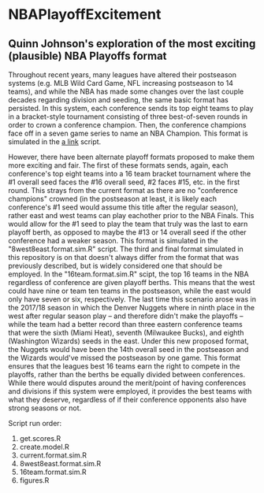 # NBAPlayoffExcitement
## Quinn Johnson's exploration of the most exciting (plausible) NBA Playoffs format

Throughout recent years, many leagues have altered their postseason systems (e.g. MLB Wild Card Game, NFL increasing postseason to 14 teams), and while the NBA has made some changes over the last couple decades regarding division and seeding, the same basic format has persisted. In this system, each conference sends its top eight teams to play in a bracket-style tournament consisting of three best-of-seven rounds in order to crown a conference champion. Then, the conference champions face off in a seven game series to name an NBA Champion. This format is simulated in the [a link](https://github.com/csu-sports-analytics/NBAPlayoffExcitement/blob/master/current.format.sim.R) script.

However, there have been alternate playoff formats proposed to make them more exciting and fair. The first of these formats sends, again, each conference's top eight teams into a 16 team bracket tournament where the #1 overall seed faces the #16 overall seed, #2 faces #15, etc. in the first round. This strays from the current format as there are no "conference champions" crowned (in the postseason at least, it is likely each conference's #1 seed would assume this title after the regular season), rather east and west teams can play eachother prior to the NBA Finals. This would allow for the #1 seed to play the team that truly was the last to earn playoff berth, as opposed to maybe the #13 or 14 overall seed if the other conference had a weaker season. This format is simulated in the "8west8east.format.sim.R" script. The third and final format simulated in this repository is on that doesn't always differ from the format that was previously described, but is widely considered one that should be employed. In the "16team.format.sim.R" scipt, the top 16 teams in the NBA regardless of conference are given playoff berths. This means that the west could have nine or team ten teams in the postseason, while the east would only have seven or six, respectively. The last time this scenario arose was in the 2017/18 season in which the Denver Nuggets where in ninth place in the west after regular season play – and therefore didn't make the playoffs – while the team had a better record than three eastern conference teams that were the sixth (Miami Heat), seventh (Milwaukee Bucks), and eighth (Washington Wizards) seeds in the east. Under this new proposed format, the Nuggets would have been the 14th overall seed in the postseason and the Wizards would've missed the postseason by one game. This format ensures that the leagues best 16 teams earn the right to compete in the playoffs, rather than the berths be equally divided between conferences. While there would disputes around the merit/point of having conferences and divisions if this system were employed, it provides the best teams with what they deserve, regardless of if their conference opponents also have strong seasons or not.

Script run order:
1. get.scores.R
2. create.model.R
3. current.format.sim.R
4. 8west8east.format.sim.R
5. 16team.format.sim.R
6. figures.R
